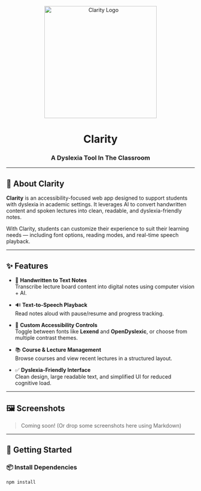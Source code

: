 <p align="center">
  <img src="public/full_logo.png" alt="Clarity Logo" width="300" />
</p>

<h1 align="center">Clarity</h1>
<h3 align="center">A Dyslexia Tool In The Classroom</h3>

---

## 🧠 About Clarity

**Clarity** is an accessibility-focused web app designed to support students with dyslexia in academic settings. It leverages AI to convert handwritten content and spoken lectures into clean, readable, and dyslexia-friendly notes.

With Clarity, students can customize their experience to suit their learning needs — including font options, reading modes, and real-time speech playback.

---

## ✨ Features

- 📝 **Handwritten to Text Notes**  
  Transcribe lecture board content into digital notes using computer vision + AI.

- 🔊 **Text-to-Speech Playback**  
  Read notes aloud with pause/resume and progress tracking.

- 🧩 **Custom Accessibility Controls**  
  Toggle between fonts like **Lexend** and **OpenDyslexic**, or choose from multiple contrast themes.

- 📚 **Course & Lecture Management**  
  Browse courses and view recent lectures in a structured layout.

- ✅ **Dyslexia-Friendly Interface**  
  Clean design, large readable text, and simplified UI for reduced cognitive load.

---

## 🖼️ Screenshots

> Coming soon! (Or drop some screenshots here using Markdown)

---

## 🚀 Getting Started

### 📦 Install Dependencies

```bash
npm install
